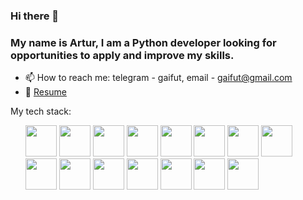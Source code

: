 ### Hi there 👋 

### My name is Artur, I am a Python developer looking for opportunities to apply and improve my skills.

- 📫 How to reach me: telegram - gaifut, email - gaifut@gmail.com
- :pencil: [Resume](https://hh.ru/applicant/resumes/view?resume=d73ea4dfff0d0a472e0039ed1f476f52567650)

<!--
**gaifut/gaifut** is a ✨ _special_ ✨ repository because its `README.md` (this file) appears on your GitHub profile.

Here are some ideas to get you started:

- 🔭 I’m currently working on ...
- 🌱 I’m currently learning ...
- 👯 I’m looking to collaborate on ...
- 🤔 I’m looking for help with ...
- 💬 Ask me about ...

-->

My tech stack:
<ul>
  <img src="https://cdn.jsdelivr.net/gh/devicons/devicon@latest/icons/python/python-original-wordmark.svg" width="50" height="50" />
  <img src="https://cdn.jsdelivr.net/gh/devicons/devicon@latest/icons/django/django-plain.svg" width="50" height="50"/>
  <img src="https://cdn.jsdelivr.net/gh/devicons/devicon@latest/icons/djangorest/djangorest-original.svg" width="50" height="50"/>
  <img src="https://cdn.jsdelivr.net/gh/devicons/devicon@latest/icons/mysql/mysql-original.svg"  width="50" height="50"/>
  <img src="https://cdn.jsdelivr.net/gh/devicons/devicon@latest/icons/postgresql/postgresql-original-wordmark.svg" width="50" height="50"/>
  <img src="https://cdn.jsdelivr.net/gh/devicons/devicon@latest/icons/sqlite/sqlite-original-wordmark.svg" width="50" height="50"/>
  <img src="https://cdn.jsdelivr.net/gh/devicons/devicon@latest/icons/docker/docker-original-wordmark.svg" width="50" height="50"/>
  <img src="https://cdn.jsdelivr.net/gh/devicons/devicon@latest/icons/nginx/nginx-original.svg" width="50" height="50"/>
  <img src="https://cdn.jsdelivr.net/gh/devicons/devicon@latest/icons/linux/linux-original.svg" width="50" height="50"/>   
  <img src="https://cdn.jsdelivr.net/gh/devicons/devicon@latest/icons/git/git-original.svg" width="50" height="50"/>
  <img src="https://cdn.jsdelivr.net/gh/devicons/devicon@latest/icons/github/github-original-wordmark.svg" width="50" height="50"/>
  <img src="https://cdn.jsdelivr.net/gh/devicons/devicon@latest/icons/githubactions/githubactions-original.svg" width="50" height="50"/>
  <img src="https://cdn.jsdelivr.net/gh/devicons/devicon@latest/icons/pandas/pandas-original-wordmark.svg" width="50" height="50"/>
  <img src="https://cdn.jsdelivr.net/gh/devicons/devicon@latest/icons/css3/css3-original.svg" width="50" height="50"/>
  <img src="https://cdn.jsdelivr.net/gh/devicons/devicon@latest/icons/html5/html5-original.svg" width="50" height="50"/>
          
          
</ul>
